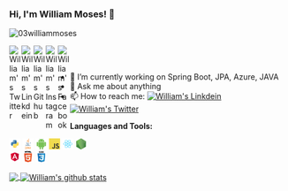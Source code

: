 ### Hi, I'm William Moses! 👋
<p align="left"> <img src="https://komarev.com/ghpvc/?username=03williammoses&label=Views&color=blueviolet&style=plastic" alt="03williammoses" /> </p>

<a href="https://twitter.com/03williammoses">
  <img align="left" alt="William's Twitter" width="22px" src="https://cdn.jsdelivr.net/npm/simple-icons@v3/icons/twitter.svg" />
</a>
<a href="https://www.linkedin.com/in/03williammoses/">
  <img align="left" alt="William's Linkdein" width="22px" src="https://cdn.jsdelivr.net/npm/simple-icons@v3/icons/linkedin.svg" />
</a>
<a href="https://github.com/03williammoses">
  <img align="left" alt="William's Github" width="22px" src="https://cdn.jsdelivr.net/npm/simple-icons@v3/icons/github.svg" />
</a>
<a href="https://www.instagram.com/03williammoses/">
  <img align="left" alt="William's Instagram" width="22px" src="https://cdn.jsdelivr.net/npm/simple-icons@v3/icons/instagram.svg" />
</a>
<a href="https://www.facebook.com/03williammoses/">
  <img align="left" alt="William's Facebook" width="22px" src="https://cdn.jsdelivr.net/npm/simple-icons@v3/icons/facebook.svg" />
</a>

<!-- a normal html comment -->
<br/>
<br/>

<!-- - 🔭 I’m currently working on MERN --> 
- 🌱 I’m currently working on Spring Boot, JPA, Azure, JAVA
- 💬 Ask me about anything
- 📫 How to reach me: <a href="https://www.linkedin.com/in/03williammoses/">
  <img alt="William's Linkdein" width="80px" src="https://img.shields.io/badge/LinkedIn-0077B5?style=for-the-badge&logo=linkedin&logoColor=white" />
</a>   <a href="https://twitter.com/DjayNarayan">
  <img alt="William's Twitter" width="22px" src="https://cdn.jsdelivr.net/npm/simple-icons@v3/icons/twitter.svg" />
</a>

<!--  - 😄 Pronouns: He/Him -->
<!-- - ⚡ Fun fact: ... -->


**Languages and Tools:**  

<code><img height="20" src="https://raw.githubusercontent.com/github/explore/80688e429a7d4ef2fca1e82350fe8e3517d3494d/topics/python/python.png"></code>
<code><img height="20" src="https://raw.githubusercontent.com/github/explore/80688e429a7d4ef2fca1e82350fe8e3517d3494d/topics/java/java.png"></code>
<code><img height="20" src="https://raw.githubusercontent.com/github/explore/80688e429a7d4ef2fca1e82350fe8e3517d3494d/topics/android/android.png"></code>
<code><img height="20" src="https://raw.githubusercontent.com/github/explore/80688e429a7d4ef2fca1e82350fe8e3517d3494d/topics/javascript/javascript.png"></code>
<code><img height="20" src="https://raw.githubusercontent.com/github/explore/80688e429a7d4ef2fca1e82350fe8e3517d3494d/topics/react/react.png"></code>
<code><img height="20" src="https://raw.githubusercontent.com/github/explore/80688e429a7d4ef2fca1e82350fe8e3517d3494d/topics/nodejs/nodejs.png"></code>  
<code><img height="20" src="https://raw.githubusercontent.com/github/explore/80688e429a7d4ef2fca1e82350fe8e3517d3494d/topics/angular/angular.png"></code> 
<code><img height="20" src="https://raw.githubusercontent.com/github/explore/80688e429a7d4ef2fca1e82350fe8e3517d3494d/topics/html/html.png"></code> 
<code><img height="20" src="https://raw.githubusercontent.com/github/explore/80688e429a7d4ef2fca1e82350fe8e3517d3494d/topics/css/css.png"></code>    

<a href="https://github.com/03williammoses">
  <img align="center" src="https://github-readme-stats.vercel.app/api/top-langs/?username=03williammoses&theme=great-gatsby&layout=compact&langs_count=10" />
</a>
<a href="https://github.com/03williammoses">
 <img align="center" src="https://github-readme-stats.vercel.app/api?username=03williammoses&show_icons=true&theme=great-gatsby&line_height=27" alt="William's github stats"/>
</a>

